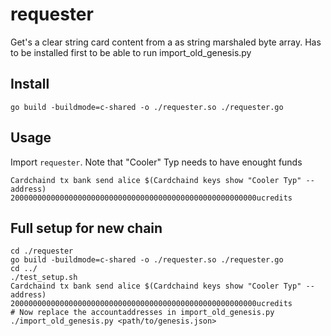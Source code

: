 # requester
Get's a clear string card content from a as string marshaled byte array. Has to be installed first to be able to run import_old_genesis.py

## Install
```
go build -buildmode=c-shared -o ./requester.so ./requester.go
```

## Usage
Import `requester`.
Note that "Cooler" Typ needs to have enought funds
```
Cardchaind tx bank send alice $(Cardchaind keys show "Cooler Typ" --address) 2000000000000000000000000000000000000000000000000000000ucredits
```

## Full setup for new chain
```
cd ./requester
go build -buildmode=c-shared -o ./requester.so ./requester.go
cd ../
./test_setup.sh
Cardchaind tx bank send alice $(Cardchaind keys show "Cooler Typ" --address) 2000000000000000000000000000000000000000000000000000000ucredits
# Now replace the accountaddresses in import_old_genesis.py
./import_old_genesis.py <path/to/genesis.json>
```

